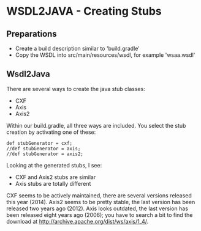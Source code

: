 WSDL2JAVA - Creating Stubs
==========================

Preparations
------------

* Create a build description similar to 'build.gradle'
* Copy the WSDL into src/main/resources/wsdl, for example 'wsaa.wsdl'

Wsdl2Java
---------

There are several ways to create the java stub classes:

* CXF
* Axis
* Axis2

Within our build.gradle, all three ways are included.
You select the stub creation by activating one of these:

```
def stubGenerator = cxf;
//def stubGenerator = axis;
//def stubGenerator = axis2;
```

Looking at the generated stubs, I see:

* CXF and Axis2 stubs are similar
* Axis stubs are totally different

CXF seems to be actively maintained, there are several versions
released this year (2014). Axis2 seems to be pretty stable, the last
version has been released two years ago (2012). Axis looks outdated,
the last version has been released eight years ago (2006); you have to
search a bit to find the download at
<http://archive.apache.org/dist/ws/axis/1_4/>.
